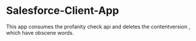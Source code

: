 # Salesforce-Client-App

This app consumes the profanity check api and deletes the contentversion , which have obscene words.

